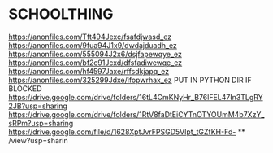 # SCHOOLTHING
https://anonfiles.com/Tft494Jexc/fsafdjwasd_ez
https://anonfiles.com/9fua94J1x9/dwdajduadh_ez
https://anonfiles.com/555094J2x6/dsjfapewqye_ez
https://anonfiles.com/bf2c91Jcxd/dfsfadiwewqe_ez
https://anonfiles.com/hf4597Jaxe/rffsdkjapq_ez
https://anonfiles.com/325299Jdxe/ifopwrhax_ez
PUT IN PYTHON DIR IF BLOCKED
https://drive.google.com/drive/folders/16tL4CmKNyHr_B76lFEL47In3TLgRY2JB?usp=sharing
https://drive.google.com/drive/folders/1RtV8faDtEiCYTnOTYOUmM4b7XzY_sRPm?usp=sharing
https://drive.google.com/file/d/1628XptJvrFPSGD5Vlpt_tGZfKH-Fd- ** /view?usp=sharin
